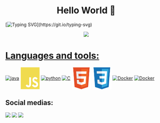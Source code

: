 <div align="center">
  <h1> Hello World 👾</h1>
</div>

[![Typing SVG](https://readme-typing-svg.herokuapp.com?font=Fira+Code&size=14&pause=1000&color=e300df&width=435&lines=Hey+there!+Welcome+to+my+GitHub+profile.;Nice+to+meet+ya%2C+my+name+is+Tiago+and+I'm+24yo.)](https://git.io/typing-svg)

<div align="center">
  <a href="https://github.com/tiago-honorato">
  <img height="180em" src="https://github-readme-stats.vercel.app/api/top-langs/?username=tiago-honorato&layout=compact&theme=radical&hide=TeX,PowerShell,ASP.NET,ShaderLab,Batchfile&langs_count=6"/>
</div>

# Languages and tools:
<div style="display: inline_block">
  <a href="https://www.java.com/pt-BR/"><img align="center" alt="java" height="70" width="60" src="https://cdn.jsdelivr.net/gh/devicons/devicon/icons/java/java-original-wordmark.svg"></a>
  <a href="https://www.javascript.com"><img align="center" alt="javascript" height="70" width="60" src="https://raw.githubusercontent.com/devicons/devicon/master/icons/javascript/javascript-plain.svg"></a>
  <a href="https://www.python.org/"><img align="center" alt="python" height="70" width="60" src="https://cdn.jsdelivr.net/gh/devicons/devicon@latest/icons/python/python-original-wordmark.svg"></a>
  <a href="https://www.w3schools.com/c/c_intro.php"><img align="center" alt="C" height="70" width="60" src="https://cdn.jsdelivr.net/gh/devicons/devicon@latest/icons/c/c-original.svg"></a>
  <a href="https://www.html.com"><img align="center" alt="HTML" height="70" width="60" src="https://raw.githubusercontent.com/devicons/devicon/master/icons/html5/html5-original.svg"></a>
  <a href="https://developer.mozilla.org/pt-BR/docs/Web/CSS"><img align="center" alt="CSS" height="70" width="60" src="https://raw.githubusercontent.com/devicons/devicon/master/icons/css3/css3-original.svg"></a>
  <a href="https://www.docker.com/"><img align="center" alt="Docker" height="70" width="60" src="https://cdn.jsdelivr.net/gh/devicons/devicon@latest/icons/docker/docker-plain-wordmark.svg"></a>
  <a href="https://www.mysql.com/"><img align="center" alt="Docker" height="70" width="60" src="https://cdn.jsdelivr.net/gh/devicons/devicon@latest/icons/mysql/mysql-original-wordmark.svg"></a>
</div>

## Social medias:

<a href="https://www.linkedin.com/in/tiagohonoratom/"><img src="https://img.shields.io/badge/LinkedIn-0077B5?style=for-the-badge&logo=linkedin&logoColor=white"/></a>
<a href="https://discord.com/users/316595876682268688"><img src="https://img.shields.io/badge/Discord-7289DA?style=for-the-badge&logo=discord&logoColor=white"/></a>
<a href="https://www.reddit.com/user/H1ruZ"><img src="https://img.shields.io/badge/Reddit-FF4500?style=for-the-badge&logo=reddit&logoColor=white"/></a>
